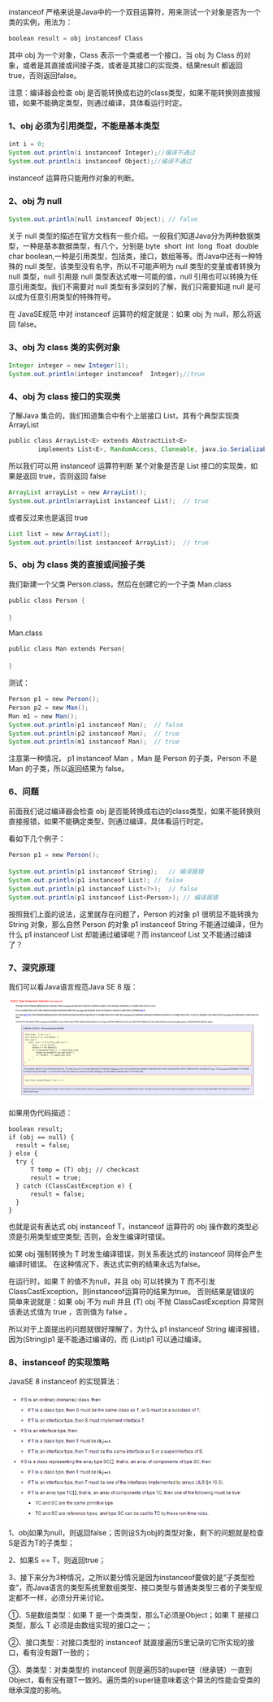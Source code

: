 instanceof 严格来说是Java中的一个双目运算符，用来测试一个对象是否为一个类的实例，用法为：
```java
boolean result = obj instanceof Class
```
其中 obj 为一个对象，Class 表示一个类或者一个接口，当 obj 为 Class 的对象，或者是其直接或间接子类，或者是其接口的实现类，结果result 都返回 true，否则返回false。

注意：编译器会检查 obj 是否能转换成右边的class类型，如果不能转换则直接报错，如果不能确定类型，则通过编译，具体看运行时定。
### 1、obj 必须为引用类型，不能是基本类型
```java
int i = 0;
System.out.println(i instanceof Integer);//编译不通过
System.out.println(i instanceof Object);//编译不通过
```
instanceof 运算符只能用作对象的判断。
### 2、obj 为 null
```java
System.out.println(null instanceof Object); // false
```
关于 null 类型的描述在官方文档有一些介绍。一般我们知道Java分为两种数据类型，一种是基本数据类型，有八个，分别是 byte  short  int  long  float  double  char boolean,一种是引用类型，包括类，接口，数组等等。而Java中还有一种特殊的 null 类型，该类型没有名字，所以不可能声明为 null 类型的变量或者转换为 null 类型，null 引用是 null 类型表达式唯一可能的值，null 引用也可以转换为任意引用类型。我们不需要对 null 类型有多深刻的了解，我们只需要知道 null 是可以成为任意引用类型的特殊符号。

在 JavaSE规范 中对 instanceof 运算符的规定就是：如果 obj 为 null，那么将返回 false。
### 3、obj 为 class 类的实例对象
```java
Integer integer = new Integer(1);
System.out.println(integer instanceof  Integer);//true
```
### 4、obj 为 class 接口的实现类
了解Java 集合的，我们知道集合中有个上层接口 List，其有个典型实现类 ArrayList
```java
public class ArrayList<E> extends AbstractList<E>
        implements List<E>, RandomAccess, Cloneable, java.io.Serializable
```
所以我们可以用 instanceof 运算符判断 某个对象是否是 List 接口的实现类，如果是返回 true，否则返回 false

```java
ArrayList arrayList = new ArrayList();
System.out.println(arrayList instanceof List);  // true
```
或者反过来也是返回 true
```java
List list = new ArrayList();
System.out.println(list instanceof ArrayList);  // true
```
### 5、obj 为 class 类的直接或间接子类
我们新建一个父类 Person.class，然后在创建它的一个子类 Man.class
```java
public class Person {
 
}
```
Man.class
```java
public class Man extends Person{
     
}
```
测试：
```java
Person p1 = new Person();
Person p2 = new Man();
Man m1 = new Man();
System.out.println(p1 instanceof Man);  // false
System.out.println(p2 instanceof Man);  // true
System.out.println(m1 instanceof Man);  // true
```
注意第一种情况， p1 instanceof Man ，Man 是 Person 的子类，Person 不是 Man 的子类，所以返回结果为 false。

### 6、问题
前面我们说过编译器会检查 obj 是否能转换成右边的class类型，如果不能转换则直接报错，如果不能确定类型，则通过编译，具体看运行时定。

看如下几个例子：
```java
Person p1 = new Person();
 
System.out.println(p1 instanceof String);   // 编译报错
System.out.println(p1 instanceof List); // false
System.out.println(p1 instanceof List<?>);  // false
System.out.println(p1 instanceof List<Person>); // 编译报错
```
按照我们上面的说法，这里就存在问题了，Person 的对象 p1 很明显不能转换为 String 对象，那么自然 Person 的对象 p1 instanceof String 不能通过编译，但为什么 p1 instanceof List 却能通过编译呢？而 instanceof List<Person> 又不能通过编译了？
### 7、深究原理
我们可以看Java语言规范Java SE 8 版：

![](1.1.9/1.png)

如果用伪代码描述：
```
boolean result;
if (obj == null) {
  result = false;
} else {
  try {
      T temp = (T) obj; // checkcast
      result = true;
  } catch (ClassCastException e) {
      result = false;
  }
}
```
也就是说有表达式 obj instanceof T，instanceof 运算符的 obj 操作数的类型必须是引用类型或空类型; 否则，会发生编译时错误。 

如果 obj 强制转换为 T 时发生编译错误，则关系表达式的 instanceof 同样会产生编译时错误。 在这种情况下，表达式实例的结果永远为false。

在运行时，如果 T 的值不为null，并且 obj 可以转换为 T 而不引发ClassCastException，则instanceof运算符的结果为true。 否则结果是错误的　　简单来说就是：如果 obj 不为 null 并且 (T) obj 不抛 ClassCastException 异常则该表达式值为 true ，否则值为 false 。

所以对于上面提出的问题就很好理解了，为什么 p1 instanceof String 编译报错，因为(String)p1 是不能通过编译的，而 (List)p1 可以通过编译。
### 8、instanceof 的实现策略
JavaSE 8 instanceof 的实现算法：

![](1.1.9/2.png)

1、obj如果为null，则返回false；否则设S为obj的类型对象，剩下的问题就是检查S是否为T的子类型；

2、如果S == T，则返回true；

3、接下来分为3种情况，之所以要分情况是因为instanceof要做的是“子类型检查”，而Java语言的类型系统里数组类型、接口类型与普通类类型三者的子类型规定都不一样，必须分开来讨论。

①、S是数组类型：如果 T 是一个类类型，那么T必须是Object；如果 T 是接口类型，那么 T 必须是由数组实现的接口之一；

②、接口类型：对接口类型的 instanceof 就直接遍历S里记录的它所实现的接口，看有没有跟T一致的；

③、类类型：对类类型的 instanceof 则是遍历S的super链（继承链）一直到Object，看有没有跟T一致的。遍历类的super链意味着这个算法的性能会受类的继承深度的影响。
